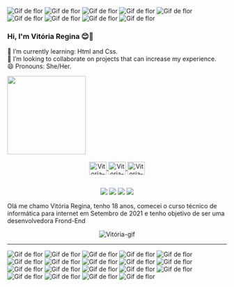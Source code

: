 <div>
  <img src="https://cdn.discordapp.com/attachments/782644075555717140/890609168975822968/flor1-ANIMATION_2.gif" alt="Gif de flor">
  <img src="https://cdn.discordapp.com/attachments/782644075555717140/890609168975822968/flor1-ANIMATION_2.gif" alt="Gif de flor">
  <img src="https://cdn.discordapp.com/attachments/782644075555717140/890609168975822968/flor1-ANIMATION_2.gif" alt="Gif de flor">
  <img src="https://cdn.discordapp.com/attachments/782644075555717140/890609168975822968/flor1-ANIMATION_2.gif" alt="Gif de flor">
  <img src="https://cdn.discordapp.com/attachments/782644075555717140/890609168975822968/flor1-ANIMATION_2.gif" alt="Gif de flor">
  <img src="https://cdn.discordapp.com/attachments/782644075555717140/890609168975822968/flor1-ANIMATION_2.gif" alt="Gif de flor">
  <img src="https://cdn.discordapp.com/attachments/782644075555717140/890609168975822968/flor1-ANIMATION_2.gif" alt="Gif de flor">
  <img src="https://cdn.discordapp.com/attachments/782644075555717140/890609168975822968/flor1-ANIMATION_2.gif" alt="Gif de flor">
  <img src="https://cdn.discordapp.com/attachments/782644075555717140/890609168975822968/flor1-ANIMATION_2.gif" alt="Gif de flor">
</div>
 
 
### Hi, I'm Vitória Regina 😊👋

🌱 I’m currently learning: Html and Css.<br>
👯 I’m looking to collaborate on projects that can increase my experience.    
😄 Pronouns: She/Her.

<div>
  <a href="https://github.com/VitRegina">
  <img height="180em" src="https://github-readme-stats.vercel.app/api?username=VitRegina&show_icons=true&theme=synthwave&include_all_commits=true&count_private=true&border_radius=20px"/>
</div>
 
<div align="center" style="display:inline_block"><br>
  <img align="center" alt="Vitoria-HTML" height="30" width="40" src="https://cdn.jsdelivr.net/gh/devicons/devicon/icons/html5/html5-original.svg">
  <img align="center" alt="Vitoria-CSS" height="30" width="40" src="https://cdn.jsdelivr.net/gh/devicons/devicon/icons/css3/css3-original.svg">
  <img align="center" alt="Vitoria-Python" height="30" width="40" src="https://cdn.jsdelivr.net/gh/devicons/devicon/icons/python/python-original.svg">
</div>
  
  ##
  
<div align="center"> 
  <a href="https://www.instagram.com/_vitoria.yre/" target="_blank"><img src="https://img.shields.io/badge/Instagram-E4405F?style=for-the-badge&logo=instagram&logoColor=white" target="_blank"></a>
  <a href = "mailto:VitoriaSantos.ipms@gmail.com"><img src="https://img.shields.io/badge/Gmail-D14836?style=for-the-badge&logo=gmail&logoColor=white" target="_blank"></a>
  <a href = "https://www.facebook.com/profile.php?id=100006371313783"><img src="https://img.shields.io/badge/Facebook-1877F2?style=for-the-badge&logo=facebook&logoColor=white target="_blank"></a>
   <a href = "https://www.linkedin.com/in/vit%C3%B3ria-santos-aa9974220/"><img src="https://img.shields.io/badge/LinkedIn-0077B5?style=for-the-badge&logo=linkedin&logoColor=white target="_blank"></a>
  
<div align="left" text-align="justify">
  <p> Olá me chamo Vitória Regina, tenho 18 anos, comecei o curso técnico de informática para internet em Setembro de 2021 e tenho objetivo de ser uma desenvolvedora Frond-End </p>
<div align="center">
  <img align="center" alt="Vitória-gif" src="https://cdn.discordapp.com/attachments/889572946300006450/889574286841483274/output-onlinegiftools.gif">
</div>
<hr>
<div>
  <img src="https://cdn.discordapp.com/attachments/782644075555717140/890609168975822968/flor1-ANIMATION_2.gif" alt="Gif de flor">
  <img src="https://cdn.discordapp.com/attachments/782644075555717140/890609168975822968/flor1-ANIMATION_2.gif" alt="Gif de flor">
  <img src="https://cdn.discordapp.com/attachments/782644075555717140/890609168975822968/flor1-ANIMATION_2.gif" alt="Gif de flor">
  <img src="https://cdn.discordapp.com/attachments/782644075555717140/890609168975822968/flor1-ANIMATION_2.gif" alt="Gif de flor">
  <img src="https://cdn.discordapp.com/attachments/782644075555717140/890609168975822968/flor1-ANIMATION_2.gif" alt="Gif de flor">
  <img src="https://cdn.discordapp.com/attachments/782644075555717140/890609168975822968/flor1-ANIMATION_2.gif" alt="Gif de flor">
  <img src="https://cdn.discordapp.com/attachments/782644075555717140/890609168975822968/flor1-ANIMATION_2.gif" alt="Gif de flor">
  <img src="https://cdn.discordapp.com/attachments/782644075555717140/890609168975822968/flor1-ANIMATION_2.gif" alt="Gif de flor">
  <img src="https://cdn.discordapp.com/attachments/782644075555717140/890609168975822968/flor1-ANIMATION_2.gif" alt="Gif de flor">
  <img src="https://cdn.discordapp.com/attachments/782644075555717140/890609168975822968/flor1-ANIMATION_2.gif" alt="Gif de flor">
  <img src="https://cdn.discordapp.com/attachments/782644075555717140/890609168975822968/flor1-ANIMATION_2.gif" alt="Gif de flor">
  <img src="https://cdn.discordapp.com/attachments/782644075555717140/890609168975822968/flor1-ANIMATION_2.gif" alt="Gif de flor">
  <img src="https://cdn.discordapp.com/attachments/782644075555717140/890609168975822968/flor1-ANIMATION_2.gif" alt="Gif de flor">
  <img src="https://cdn.discordapp.com/attachments/782644075555717140/890609168975822968/flor1-ANIMATION_2.gif" alt="Gif de flor">
  <img src="https://cdn.discordapp.com/attachments/782644075555717140/890609168975822968/flor1-ANIMATION_2.gif" alt="Gif de flor">
  <img src="https://cdn.discordapp.com/attachments/782644075555717140/890609168975822968/flor1-ANIMATION_2.gif" alt="Gif de flor">
  <img src="https://cdn.discordapp.com/attachments/782644075555717140/890609168975822968/flor1-ANIMATION_2.gif" alt="Gif de flor">
  <img src="https://cdn.discordapp.com/attachments/782644075555717140/890609168975822968/flor1-ANIMATION_2.gif" alt="Gif de flor">
  <img src="https://cdn.discordapp.com/attachments/782644075555717140/890609168975822968/flor1-ANIMATION_2.gif" alt="Gif de flor">
</div>
